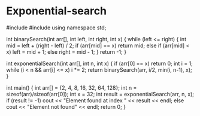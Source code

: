 # Exponential-search
#include <iostream>
#include <algorithm>
using namespace std;

int binarySearch(int arr[], int left, int right, int x) {
    while (left <= right) {
        int mid = left + (right - left) / 2;
        if (arr[mid] == x) return mid;
        else if (arr[mid] < x) left = mid + 1;
        else right = mid - 1;
    }
    return -1;
}

int exponentialSearch(int arr[], int n, int x) {
    if (arr[0] == x) return 0;
    int i = 1;
    while (i < n && arr[i] <= x)
        i *= 2;
    return binarySearch(arr, i/2, min(i, n-1), x);
}

int main() {
    int arr[] = {2, 4, 8, 16, 32, 64, 128};
    int n = sizeof(arr)/sizeof(arr[0]);
    int x = 32;
    int result = exponentialSearch(arr, n, x);
    if (result != -1)
        cout << "Element found at index " << result << endl;
    else
        cout << "Element not found" << endl;
    return 0;
}

